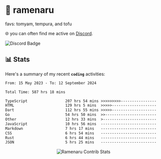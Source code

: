 # 🍜 ramenaru
favs: tomyam, tempura, and tofu

🌐 you can often find me active on [Discord](https://discordapp.com/users/503291004200157185).

![Discord Badge](https://dcbadge.vercel.app/api/shield/503291004200157185)

## 📊 Stats

Here's a summary of my recent **`coding`** activities:

<!--START_SECTION:waka-->

```txt
From: 15 May 2023 - To: 12 September 2024

Total Time: 587 hrs 18 mins

TypeScript                 207 hrs 54 mins >>>>>>>>>----------------   35.40 %
HTML                       129 hrs 5 mins  >>>>>--------------------   21.98 %
Dart                       112 hrs 55 mins >>>>>--------------------   19.23 %
Go                         54 hrs 50 mins  >>-----------------------   09.34 %
Other                      12 hrs 33 mins  >------------------------   02.14 %
JavaScript                 10 hrs 56 mins  -------------------------   01.86 %
Markdown                   7 hrs 17 mins   -------------------------   01.24 %
CSS                        6 hrs 54 mins   -------------------------   01.18 %
Rust                       6 hrs 44 mins   -------------------------   01.15 %
JSON                       5 hrs 25 mins   -------------------------   00.92 %
```

<!--END_SECTION:waka-->

<div style="text-align: center;">
   <img align="center" src="https://github-readme-streak-stats.herokuapp.com/?user=Ramenaru&theme=dark&card_width=520" alt="Ramenaru Contrib Stats" />
</div>

